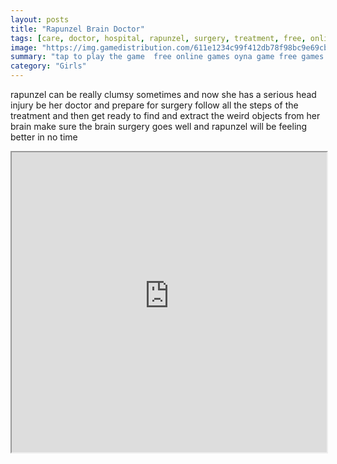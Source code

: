 ```yaml
---
layout: posts
title: "Rapunzel Brain Doctor"
tags: [care, doctor, hospital, rapunzel, surgery, treatment, free, online, games, oyna, game, free, games, play, play, games]
image: "https://img.gamedistribution.com/611e1234c99f412db78f98bc9e69cb2a.jpg"
summary: "tap to play the game  free online games oyna game free games play play games"
category: "Girls"
---
```


rapunzel can be really clumsy sometimes and now she has a serious head injury be her doctor and prepare for surgery follow all the steps of the treatment and then get ready to find and extract the weird objects from her brain make sure the brain surgery goes well and rapunzel will be feeling better in no time

<iframe width="100%" height="480px;" src="https://html5.gamedistribution.com/611e1234c99f412db78f98bc9e69cb2a/"></iframe>